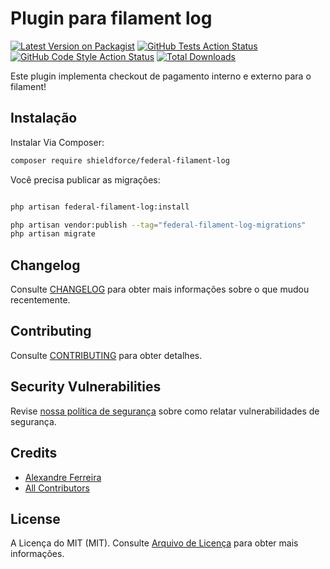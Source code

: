 # Plugin para filament log

[![Latest Version on Packagist](https://img.shields.io/packagist/v/shieldforce/checkout-payment.svg?style=flat-square)](https://packagist.org/packages/shieldforce/checkout-payment)
[![GitHub Tests Action Status](https://img.shields.io/github/actions/workflow/status/shieldforce/checkout-payment/run-tests.yml?branch=main&label=tests&style=flat-square)](https://github.com/shieldforce/checkout-payment/actions?query=workflow%3Arun-tests+branch%3Amain)
[![GitHub Code Style Action Status](https://img.shields.io/github/actions/workflow/status/shieldforce/checkout-payment/fix-php-code-style-issues.yml?branch=main&label=code%20style&style=flat-square)](https://github.com/shieldforce/checkout-payment/actions?query=workflow%3A"Fix+PHP+code+styling"+branch%3Amain)
[![Total Downloads](https://img.shields.io/packagist/dt/shieldforce/checkout-payment.svg?style=flat-square)](https://packagist.org/packages/shieldforce/checkout-payment)

Este plugin implementa checkout de pagamento interno e externo para o filament!

## Instalação

Instalar Via Composer:

```bash
composer require shieldforce/federal-filament-log
```

Você precisa publicar as migrações:

```bash

php artisan federal-filament-log:install

php artisan vendor:publish --tag="federal-filament-log-migrations"
php artisan migrate
```

## Changelog

Consulte [CHANGELOG](CHANGELOG.md) para obter mais informações sobre o que mudou recentemente.

## Contributing

Consulte [CONTRIBUTING](.github/CONTRIBUTING.md) para obter detalhes.

## Security Vulnerabilities

Revise [nossa política de segurança](../../security/policy) sobre como relatar vulnerabilidades de segurança.

## Credits

- [Alexandre Ferreira](https://github.com/Shieldforce)
- [All Contributors](../../contributors)

## License

A Licença do MIT (MIT). Consulte [Arquivo de Licença](LICENSE.md) para obter mais informações.
